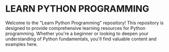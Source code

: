 # LEARN PYTHON PROGRAMMING
Welcome to the "Learn Python Programming" repository!
This repository is designed to provide comprehensive learning resources for Python programming.
Whether you're a beginner or looking to deepen your understanding of Python fundamentals, you'll find valuable content and examples here.